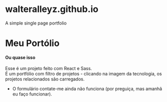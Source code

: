 # walteralleyz.github.io
A simple single page portfolio

# Meu Portólio
#### **Ou quase isso**

Esse é um projeto feito com React e Sass. <br />
É um portfólio com filtro de projetos - clicando na imagem da tecnologia, os projetos relacionados são carregados.

- O formulário contate-me ainda não funciona (por preguiça, mas amanhã eu faço funcionar).
